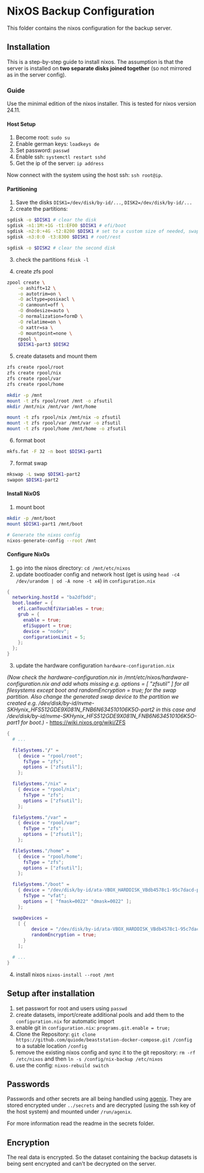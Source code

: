 # NixOS Backup Configuration

This folder contains the nixos configuration for the backup server.

## Installation

This is a step-by-step guide to install nixos. The assumption is that the server is installed on **two separate disks joined together** (so not mirrored as in the server config).

### Guide

Use the minimal edition of the nixos installer. This is tested for nixos version 24.11.

#### Host Setup

1. Become root: `sudo su`
1. Enable german keys: `loadkeys de`
1. Set password: `passwd`
1. Enable ssh: `systemctl restart sshd`
1. Get the ip of the server: `ip address`

Now connect with the system using the host ssh: `ssh root@ip`.

#### Partitioning

1. Save the disks `DISK1=/dev/disk/by-id/...`, `DISK2=/dev/disk/by-id/...`
1. create the partitions:

```bash
sgdisk -o $DISK1 # clear the disk
sgdisk -n1:1M:+1G -t1:EF00 $DISK1 # efi/boot
sgdisk -n2:0:+4G -t2:8200 $DISK1 # set to a custom size of needed, swap
sgdisk -n3:0:0 -t3:8300 $DISK1 # root/rest

sgdisk -o $DISK2 # clear the second disk
```

3. check the partitions `fdisk -l`

3. create zfs pool

```bash
zpool create \
    -o ashift=12 \
    -o autotrim=on \
    -O acltype=posixacl \
    -O canmount=off \
    -O dnodesize=auto \
    -O normalization=formD \
    -O relatime=on \
    -O xattr=sa \
    -O mountpoint=none \
    rpool \
    $DISK1-part3 $DISK2
```

5. create datasets and mount them

```bash
zfs create rpool/root
zfs create rpool/nix
zfs create rpool/var
zfs create rpool/home

mkdir -p /mnt
mount -t zfs rpool/root /mnt -o zfsutil
mkdir /mnt/nix /mnt/var /mnt/home

mount -t zfs rpool/nix /mnt/nix -o zfsutil
mount -t zfs rpool/var /mnt/var -o zfsutil
mount -t zfs rpool/home /mnt/home -o zfsutil
```

6. format boot

```bash
mkfs.fat -F 32 -n boot $DISK1-part1
```

7. format swap

```bash
mkswap -L swap $DISK1-part2
swapon $DISK1-part2
```

#### Install NixOS

1. mount boot

```bash
mkdir -p /mnt/boot
mount $DISK1-part1 /mnt/boot

# Generate the nixos config
nixos-generate-config --root /mnt
```

#### Configure NixOs

1. go into the nixos directory: `cd /mnt/etc/nixos`
1. update bootloader config and network host (get is using `head -c4 /dev/urandom | od -A none -t x4`) in `configuration.nix`

```nix
{
  networking.hostId = "ba2dfbdd";
  boot.loader = {
    efi.canTouchEfiVariables = true;
    grub = {
      enable = true;
      efiSupport = true;
      device = "nodev";
      configurationLimit = 5;
    };
  };
}
```

3. update the hardware configuration `hardware-configuration.nix`

*(Now check the hardware-configuration.nix in /mnt/etc/nixos/hardware-configuration.nix and add whats missing e.g. options = [ "zfsutil" ] for all filesystems except boot and randomEncryption = true; for the swap partition. Also change the generated swap device to the partition we created e.g. /dev/disk/by-id/nvme-SKHynix_HFS512GDE9X081N_FNB6N634510106K5O-part2 in this case and /dev/disk/by-id/nvme-SKHynix_HFS512GDE9X081N_FNB6N634510106K5O-part1 for boot.)* - <https://wiki.nixos.org/wiki/ZFS>

```nix
{
  # ...

  fileSystems."/" =
    { device = "rpool/root";
      fsType = "zfs";
      options = ["zfsutil"];
    };

  fileSystems."/nix" =
    { device = "rpool/nix";
      fsType = "zfs";
      options = ["zfsutil"];
    };

  fileSystems."/var" =
    { device = "rpool/var";
      fsType = "zfs";
      options = ["zfsutil"];
    };

  fileSystems."/home" =
    { device = "rpool/home";
      fsType = "zfs";
      options = ["zfsutil"];
    };

  fileSystems."/boot" =
    { device = "/dev/disk/by-id/ata-VBOX_HARDDISK_VBdb4578c1-95c7dacd-part1";
      fsType = "vfat";
      options = [ "fmask=0022" "dmask=0022" ];
    };

  swapDevices =
    [ { 
         device = "/dev/disk/by-id/ata-VBOX_HARDDISK_VBdb4578c1-95c7dacd-part2"; 
         randomEncryption = true;
      }
    ];

  # ...
}
```

4. install nixos `nixos-install --root /mnt`

## Setup after installation

1. set passwort for root and users using `passwd`
1. create datasets, import/create additional pools and add them to the `configuration.nix` for automatic import
1. enable git in `configuration.nix`: `programs.git.enable = true;`
1. Clone the Repository: `git clone https://github.com/quiode/beaststation-docker-compose.git /config` to a sutable location `/config`
1. remove the existing nixos config and sync it to the git repository: `rm -rf /etc/nixos` and then `ln -s /config/nix-backup /etc/nixos`
1. use the config: `nixos-rebuild switch`

## Passwords

Passwords and other secrets are all being handled using [agenix](https://github.com/ryantm/agenix). They are stored encrypted under `../secrets` and are decrypted (using the ssh key of the host system) and mounted under `/run/agenix`.

For more information read the readme in the secrets folder.

## Encryption

The real data is encrypted. So the dataset containing the backup datasets is being sent encrypted and can't be decrypted on the server.
